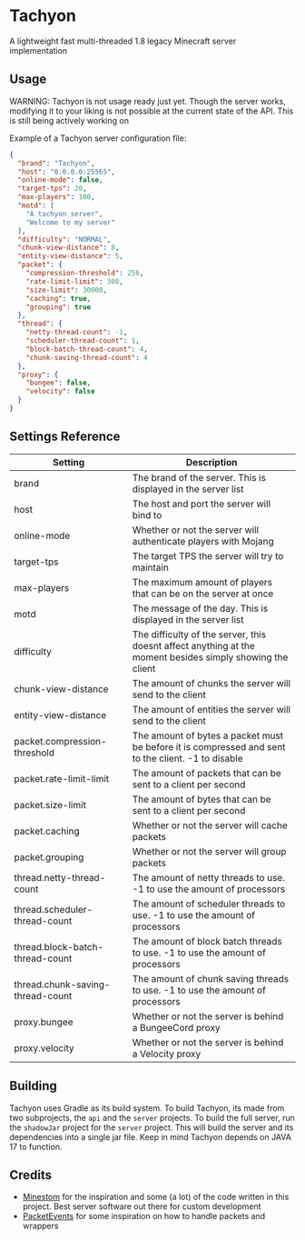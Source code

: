 # Tachyon
 A lightweight fast multi-threaded 1.8 legacy Minecraft server implementation


## Usage
WARNING: Tachyon is not usage ready just yet. Though the server works, modifying it to your liking is not possible at the current state of the API. This is still being actively working on

Example of a Tachyon server configuration file:
```json
{
  "brand": "Tachyon",
  "host": "0.0.0.0:25565",
  "online-mode": false,
  "target-tps": 20,
  "max-players": 100,
  "motd": [
    "A tachyon server",
    "Welcome to my server"
  ],
  "difficulty": "NORMAL",
  "chunk-view-distance": 8,
  "entity-view-distance": 5,
  "packet": {
    "compression-threshold": 256,
    "rate-limit-limit": 300,
    "size-limit": 30000,
    "caching": true,
    "grouping": true
  },
  "thread": {
    "netty-thread-count": -1,
    "scheduler-thread-count": 1,
    "block-batch-thread-count": 4,
    "chunk-saving-thread-count": 4
  },
  "proxy": {
    "bungee": false,
    "velocity": false
  }
}
```

## Settings Reference
| Setting | Description                                                                                               |
| --- |-----------------------------------------------------------------------------------------------------------|
| brand | The brand of the server. This is displayed in the server list                                             |
| host | The host and port the server will bind to                                                                 |
| online-mode | Whether or not the server will authenticate players with Mojang                                           |
| target-tps | The target TPS the server will try to maintain                                                            |
| max-players | The maximum amount of players that can be on the server at once                                           |
| motd | The message of the day. This is displayed in the server list                                              |
| difficulty | The difficulty of the server, this doesnt affect anything at the moment besides simply showing the client |
| chunk-view-distance | The amount of chunks the server will send to the client                                                   |
| entity-view-distance | The amount of entities the server will send to the client                                                 |
| packet.compression-threshold | The amount of bytes a packet must be before it is compressed and sent to the client. -1 to disable |
| packet.rate-limit-limit | The amount of packets that can be sent to a client per second                                              |
| packet.size-limit | The amount of bytes that can be sent to a client per second                                                |
| packet.caching | Whether or not the server will cache packets                                                               |
| packet.grouping | Whether or not the server will group packets                                                               |
| thread.netty-thread-count | The amount of netty threads to use. -1 to use the amount of processors                                    |
| thread.scheduler-thread-count | The amount of scheduler threads to use. -1 to use the amount of processors                            |
| thread.block-batch-thread-count | The amount of block batch threads to use. -1 to use the amount of processors                        |
| thread.chunk-saving-thread-count | The amount of chunk saving threads to use. -1 to use the amount of processors                      |
| proxy.bungee | Whether or not the server is behind a BungeeCord proxy                                                      |
| proxy.velocity | Whether or not the server is behind a Velocity proxy                                                        |

## Building
Tachyon uses Gradle as its build system. To build Tachyon, its made from two subprojects, the `api` and the `server` projects.
To build the full server, run the `shadowJar` project for the `server` project. This will build the server and its dependencies into a single jar file.
Keep in mind Tachyon depends on JAVA 17 to function.

## Credits

- [Minestom](https://minestom.net/) for the inspiration and some (a lot) of the code written in this project. Best server software out there for custom development
- [PacketEvents](https:://github.com/retrooper/packetevents) for some inspiration on how to handle packets and wrappers